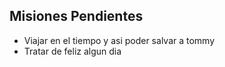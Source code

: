 ## Misiones Pendientes 
* Viajar en el tiempo y asi poder salvar a tommy 
* Tratar de feliz algun dia 